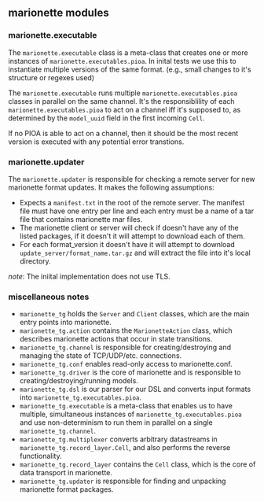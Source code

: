 marionette modules
------------------

### marionette.executable

The ```marionette.executable``` class is a meta-class that creates one or more instances of ```marionette.executables.pioa```. In inital tests we use this to instantiate multiple versions of the same format. (e.g., small changes to it's structure or regexes used)

The ```marionette.executable``` runs multiple ```marionette.executables.pioa``` classes in parallel on the same channel. It's the responsiblility of each ```marionette.executables.pioa``` to act on a channel iff it's supposed to, as determined by the ```model_uuid``` field in the first incoming ```Cell```.

If no PIOA is able to act on a channel, then it should be the most recent version is executed with any potential error transtions.

### marionette.updater

The ```marionette.updater``` is responsible for checking a remote server for new marionette format updates. It makes the following assumptions:

* Expects a ```manifest.txt``` in the root of the remote server. The manifest file must have one entry per line and each entry must be a name of a tar file that contains marionette mar files.
* The marionette client or server will check if doesn't have any of the listed packages, if it doesn't it will attempt to download each of them.
* For each format_version it doesn't have it will attempt to download ```update_server/format_name.tar.gz``` and will extract the file into it's local directory.

*note*: The iniital implementation does not use TLS.

### miscellaneous notes

* ```marionette_tg``` holds the ```Server``` and ```Client``` classes, which are the main entry points into marionette.
* ```marionette_tg.action``` contains the ```MarionetteAction``` class, which describes marionette actions that occur in state transitions.
* ```marionette_tg.channel``` is responsible for creating/destroying and managing the state of TCP/UDP/etc. connections.
* ```marionette_tg.conf``` enables read-only access to marionette.conf.
* ```marionette_tg.driver``` is the core of marionette and is responsible to creating/destroying/running models.
* ```marionette_tg.dsl``` is our parser for our DSL and converts input formats into ```marionette_tg.executables.pioa```.
* ```marionette_tg.executable``` is a meta-class that enables us to have multiple, simultaneous instances of ```marionette_tg.executables.pioa``` and use non-determinism to run them in parallel on a single ```marionette_tg.channel```.
* ```marionette_tg.multiplexer``` converts arbitrary datastreams in ```marionette_tg.record_layer.Cell```, and also performs the reverse functionality.
* ```marionette_tg.record_layer``` contains the ```Cell``` class, which is the core of data transport in marionette.
* ```marionette_tg.updater``` is responsible for finding and unpacking marionette format packages.
